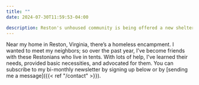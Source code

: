 ```yaml
---
title: ""
date: 2024-07-30T11:59:53-04:00

description: Reston's unhoused community is being offered a new shelter for nighttime use. Stay updated for new developments!
---
```


Near my home in Reston, Virginia, there’s a homeless encampment. I wanted to meet my neighbors; so over the past year, I’ve become friends with these Restonians who live in tents. With lots of help, I've learned their needs, provided basic necessities, and advocated for them. You can subscribe to my bi-monthly newsletter by signing up below or by [sending me a message]({{< ref "/contact" >}}).